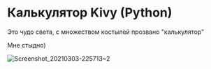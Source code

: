 # Калькулятор Kivy (Python)

Это чудо света, с множеством костылей прозвано "калькулятор"

Мне стыдно)

![Screenshot_20210303-225713~2](https://user-images.githubusercontent.com/60316622/109871497-ec271680-7c73-11eb-9d08-e7ebc398a2bf.png)
